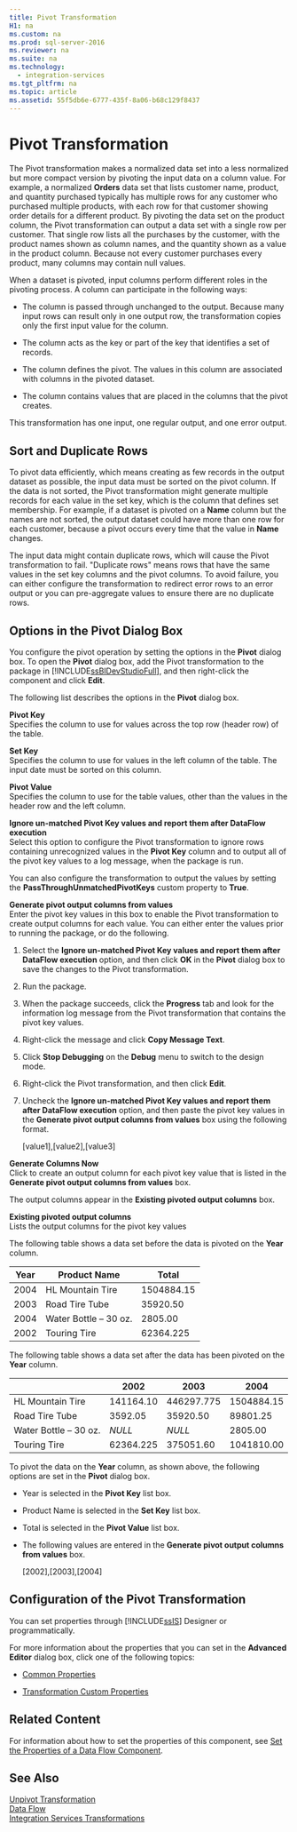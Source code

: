 ```yaml
---
title: Pivot Transformation
H1: na
ms.custom: na
ms.prod: sql-server-2016
ms.reviewer: na
ms.suite: na
ms.technology: 
  - integration-services
ms.tgt_pltfrm: na
ms.topic: article
ms.assetid: 55f5db6e-6777-435f-8a06-b68c129f8437
---
```

# Pivot Transformation
  The Pivot transformation makes a normalized data set into a less normalized but more compact version by pivoting the input data on a column value. For example, a normalized **Orders** data set that lists customer name, product, and quantity purchased typically has multiple rows for any customer who purchased multiple products, with each row for that customer showing order details for a different product. By pivoting the data set on the product column, the Pivot transformation can output a data set with a single row per customer. That single row lists all the purchases by the customer, with the product names shown as column names, and the quantity shown as a value in the product column. Because not every customer purchases every product, many columns may contain null values.  
  
 When a dataset is pivoted, input columns perform different roles in the pivoting process. A column can participate in the following ways:  
  
-   The column is passed through unchanged to the output. Because many input rows can result only in one output row, the transformation copies only the first input value for the column.  
  
-   The column acts as the key or part of the key that identifies a set of records.  
  
-   The column defines the pivot. The values in this column are associated with columns in the pivoted dataset.  
  
-   The column contains values that are placed in the columns that the pivot creates.  
  
 This transformation has one input, one regular output, and one error output.  
  
## Sort and Duplicate Rows  
 To pivot data efficiently, which means creating as few records in the output dataset as possible, the input data must be sorted on the pivot column. If the data is not sorted, the Pivot transformation might generate multiple records for each value in the set key, which is the column that defines set membership. For example, if a dataset is pivoted on a **Name** column but the names are not sorted, the output dataset could have more than one row for each customer, because a pivot occurs every time that the value in **Name** changes.  
  
 The input data might contain duplicate rows, which will cause the Pivot transformation to fail. "Duplicate rows" means rows that have the same values in the set key columns and the pivot columns. To avoid failure, you can either configure the transformation to redirect error rows to an error output or you can pre\-aggregate values to ensure there are no duplicate rows.  
  
##  <a name="options"></a> Options in the Pivot Dialog Box  
 You configure the pivot operation by setting the options in the **Pivot** dialog box. To open the **Pivot** dialog box, add the Pivot transformation to the package in [!INCLUDE[ssBIDevStudioFull](../../Token/Other/ssBIDevStudioFull_md.md)], and then right\-click the component and click **Edit**.  
  
 The following list describes the options in the **Pivot** dialog box.  
  
 **Pivot Key**  
 Specifies the column to use for values across the top row \(header row\) of the table.  
  
 **Set Key**  
 Specifies the column to use for values in the left column of the table. The input date must be sorted on this column.  
  
 **Pivot Value**  
 Specifies the column to use for the table values, other than the values in the header row and the left column.  
  
 **Ignore un\-matched Pivot Key values and report them after DataFlow execution**  
 Select this option to configure the Pivot transformation to ignore rows containing unrecognized values in the **Pivot Key** column and to output all of the pivot key values to a log message, when the package is run.  
  
 You can also configure the transformation to output the values by setting the **PassThroughUnmatchedPivotKeys** custom property to **True**.  
  
 **Generate pivot output columns from values**  
 Enter the pivot key values in this box to enable the Pivot transformation to create output columns for each value. You can either enter the values prior to running the package, or do the following.  
  
1.  Select the **Ignore un\-matched Pivot Key values and report them after DataFlow execution** option, and then click **OK** in the **Pivot** dialog box to save the changes to the Pivot transformation.  
  
2.  Run the package.  
  
3.  When the package succeeds, click the **Progress** tab and look for the information log message from the Pivot transformation that contains the pivot key values.  
  
4.  Right\-click the message and click **Copy Message Text**.  
  
5.  Click **Stop Debugging** on the **Debug** menu to switch to the design mode.  
  
6.  Right\-click the Pivot transformation, and then click **Edit**.  
  
7.  Uncheck the **Ignore un\-matched Pivot Key values and report them after DataFlow execution** option, and then paste the pivot key values in the **Generate pivot output columns from values** box using the following format.  
  
     \[value1\],\[value2\],\[value3\]  
  
 **Generate Columns Now**  
 Click to create an output column for each pivot key value that is listed in the **Generate pivot output columns from values** box.  
  
 The output columns appear in the **Existing pivoted output columns** box.  
  
 **Existing pivoted output columns**  
 Lists the output columns for the pivot key values  
  
 The following table shows a data set before the data is pivoted on the **Year** column.  
  
|Year|Product Name|Total|  
|----------|------------------|-----------|  
|2004|HL Mountain Tire|1504884.15|  
|2003|Road Tire Tube|35920.50|  
|2004|Water Bottle – 30 oz.|2805.00|  
|2002|Touring Tire|62364.225|  
  
 The following table shows a data set after the data has been pivoted on the **Year** column.  
  
||2002|2003|2004|  
|-|----------|----------|----------|  
|HL Mountain Tire|141164.10|446297.775|1504884.15|  
|Road Tire Tube|3592.05|35920.50|89801.25|  
|Water Bottle – 30 oz.|*NULL*|*NULL*|2805.00|  
|Touring Tire|62364.225|375051.60|1041810.00|  
  
 To pivot the data on the **Year** column, as shown above, the following options are set in the **Pivot** dialog box.  
  
-   Year is selected in the **Pivot Key** list box.  
  
-   Product Name is selected in the **Set Key** list box.  
  
-   Total is selected in the **Pivot Value** list box.  
  
-   The following values are entered in the **Generate pivot output columns from values** box.  
  
     \[2002\],\[2003\],\[2004\]  
  
## Configuration of the Pivot Transformation  
 You can set properties through [!INCLUDE[ssIS](../../Token/Other/ssIS_md.md)] Designer or programmatically.  
  
 For more information about the properties that you can set in the **Advanced Editor** dialog box, click one of the following topics:  
  
-   [Common Properties](../../Topics/TopicNameNotContainA/Common-Properties.md)  
  
-   [Transformation Custom Properties](../../Topics/TopicNameNotContainA/Transformation-Custom-Properties.md)  
  
## Related Content  
 For information about how to set the properties of this component, see [Set the Properties of a Data Flow Component](../../Topics/TopicNameContainA/Set-the-Properties-of-a-Data-Flow-Component.md).  
  
## See Also  
 [Unpivot Transformation](../../Topics/TopicNameNotContainA/Unpivot-Transformation.md)   
 [Data Flow](../../Topics/TopicNameNotContainA/Data-Flow.md)   
 [Integration Services Transformations](../../Topics/TopicNameNotContainA/Integration-Services-Transformations.md)  
  
  